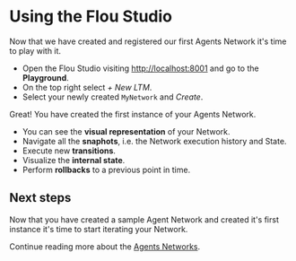 # Using the Flou Studio

Now that we have created and registered our first Agents Network it's time to
play with it.

* Open the Flou Studio visiting <http://localhost:8001>  and go to the **Playground**.
* On the top right select _+ New LTM_.
* Select your newly created `MyNetwork` and _Create_.

Great! You have created the first instance of your Agents Network.

* You can see the **visual representation** of your Network.
* Navigate all the **snaphots**, i.e. the Network execution history and State.
* Execute new **transitions**.
* Visualize the **internal state**.
* Perform **rollbacks** to a previous point in time.

## Next steps

Now that you have created a sample Agent Network and created it's first instance
it's time to start iterating your Network.

Continue reading more about the [Agents Networks](../documentation/network/index.md).
